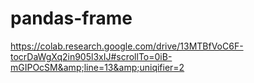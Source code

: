 # pandas-frame
https://colab.research.google.com/drive/13MTBfVoC6F-tocrDaWgXq2in905l3xIJ#scrollTo=0iB-mGIPOcSM&amp;line=13&amp;uniqifier=2
